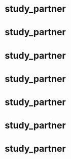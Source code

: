 # study_partner
# study_partner
# study_partner
# study_partner
# study_partner
# study_partner
# study_partner
